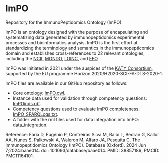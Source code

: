 # ImPO
Repository for the ImmunoPeptidomics Ontology (ImPO).

ImPO is an ontology designed with the purpose of encapsulating and systematizing data generated by immunopeptidomics experimental processes and bioinformatics analysis. ImPO is the first effort at standardizing the terminology and semantics in the immunopepticomics domain and establishes cross-references to 22 relevant ontologies, including the [NCIt](http://purl.obolibrary.org/obo/ncit.owl), [MONDO](http://purl.obolibrary.org/obo/mondo.owl), [LOINC](http://purl.bioontology.org/ontology/LNC/), and [EFO](http://www.ebi.ac.uk/efo/efo.owl).

ImPO was initiated in 2021 under the auspices of the [KATY Consortium](https://katy-project.eu/), supported by the EU programme Horizon 2020/H2020-SCI-FA-DTS-2020-1.

ImPO files are available in our GitHub repository as follows:
- Core ontology: [ImPO.owl](https://github.com/liseda-lab/ImPO/blob/main/ImPO.owl).
- Instance data used for validation through competency questions: [ImPOinds.rdf](https://github.com/liseda-lab/ImPO/blob/main/ImPOinds.rdf).
- Competency questions used to evaluate ImPO completeness: [ImPO_SPARQLcqs.txt](https://github.com/liseda-lab/ImPO/blob/main/ImPO_SPARQLcqs.txt).
- A folder with the rml files used for data integration into ImPO: [data_integration](https://github.com/liseda-lab/ImPO/tree/main/data_integration).

Reference:
Faria D, Eugénio P, Contreiras Silva M, Balbi L, Bedran G, Kallor AA, Nunes S, Palkowski A, Waleron M, Alfaro JA, Pesquita C. The Immunopeptidomics Ontology (ImPO). Database (Oxford). 2024 Jun 7;2024:baae014. doi: 10.1093/database/baae014. PMID: 38857186; PMCID: PMC11164101.
